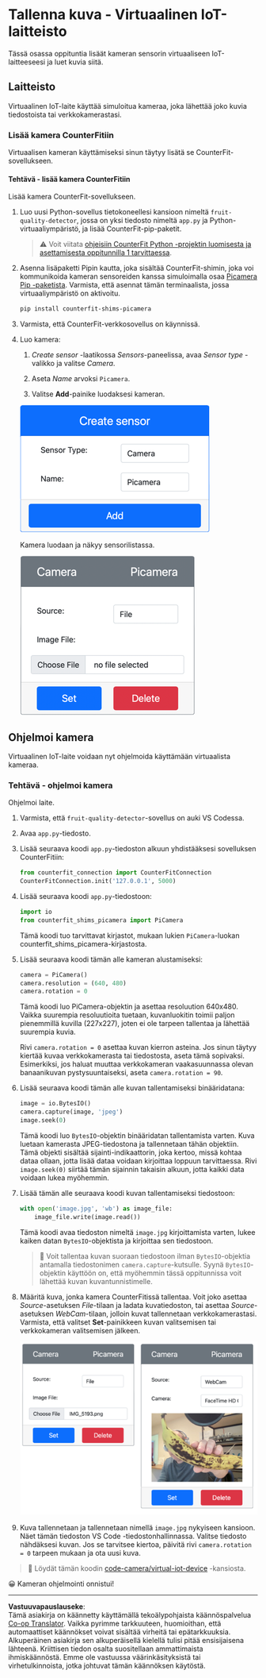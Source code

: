<!--
CO_OP_TRANSLATOR_METADATA:
{
  "original_hash": "3ba7150ffc4a6999f6c3cfb4906ec7df",
  "translation_date": "2025-08-27T20:43:49+00:00",
  "source_file": "4-manufacturing/lessons/2-check-fruit-from-device/virtual-device-camera.md",
  "language_code": "fi"
}
-->
# Tallenna kuva - Virtuaalinen IoT-laitteisto

Tässä osassa oppituntia lisäät kameran sensorin virtuaaliseen IoT-laitteeseesi ja luet kuvia siitä.

## Laitteisto

Virtuaalinen IoT-laite käyttää simuloitua kameraa, joka lähettää joko kuvia tiedostoista tai verkkokamerastasi.

### Lisää kamera CounterFitiin

Virtuaalisen kameran käyttämiseksi sinun täytyy lisätä se CounterFit-sovellukseen.

#### Tehtävä - lisää kamera CounterFitiin

Lisää kamera CounterFit-sovellukseen.

1. Luo uusi Python-sovellus tietokoneellesi kansioon nimeltä `fruit-quality-detector`, jossa on yksi tiedosto nimeltä `app.py` ja Python-virtuaaliympäristö, ja lisää CounterFit-pip-paketit.

    > ⚠️ Voit viitata [ohjeisiin CounterFit Python -projektin luomisesta ja asettamisesta oppitunnilla 1 tarvittaessa](../../../1-getting-started/lessons/1-introduction-to-iot/virtual-device.md).

1. Asenna lisäpaketti Pipin kautta, joka sisältää CounterFit-shimin, joka voi kommunikoida kameran sensoreiden kanssa simuloimalla osaa [Picamera Pip -paketista](https://pypi.org/project/picamera/). Varmista, että asennat tämän terminaalista, jossa virtuaaliympäristö on aktivoitu.

    ```sh
    pip install counterfit-shims-picamera
    ```

1. Varmista, että CounterFit-verkkosovellus on käynnissä.

1. Luo kamera:

    1. *Create sensor* -laatikossa *Sensors*-paneelissa, avaa *Sensor type* -valikko ja valitse *Camera*.

    1. Aseta *Name* arvoksi `Picamera`.

    1. Valitse **Add**-painike luodaksesi kameran.

    ![Kameran asetukset](../../../../../translated_images/counterfit-create-camera.a5de97f59c0bd3cbe0416d7e89a3cfe86d19fbae05c641c53a91286412af0a34.fi.png)

    Kamera luodaan ja näkyy sensorilistassa.

    ![Luotu kamera](../../../../../translated_images/counterfit-camera.001ec52194c8ee5d3f617173da2c79e1df903d10882adc625cbfc493525125d4.fi.png)

## Ohjelmoi kamera

Virtuaalinen IoT-laite voidaan nyt ohjelmoida käyttämään virtuaalista kameraa.

### Tehtävä - ohjelmoi kamera

Ohjelmoi laite.

1. Varmista, että `fruit-quality-detector`-sovellus on auki VS Codessa.

1. Avaa `app.py`-tiedosto.

1. Lisää seuraava koodi `app.py`-tiedoston alkuun yhdistääksesi sovelluksen CounterFitiin:

    ```python
    from counterfit_connection import CounterFitConnection
    CounterFitConnection.init('127.0.0.1', 5000)
    ```

1. Lisää seuraava koodi `app.py`-tiedostoon:

    ```python
    import io
    from counterfit_shims_picamera import PiCamera
    ```

    Tämä koodi tuo tarvittavat kirjastot, mukaan lukien `PiCamera`-luokan counterfit_shims_picamera-kirjastosta.

1. Lisää seuraava koodi tämän alle kameran alustamiseksi:

    ```python
    camera = PiCamera()
    camera.resolution = (640, 480)
    camera.rotation = 0
    ```

    Tämä koodi luo PiCamera-objektin ja asettaa resoluution 640x480. Vaikka suurempia resoluutioita tuetaan, kuvanluokitin toimii paljon pienemmillä kuvilla (227x227), joten ei ole tarpeen tallentaa ja lähettää suurempia kuvia.

    Rivi `camera.rotation = 0` asettaa kuvan kierron asteina. Jos sinun täytyy kiertää kuvaa verkkokamerasta tai tiedostosta, aseta tämä sopivaksi. Esimerkiksi, jos haluat muuttaa verkkokameran vaakasuunnassa olevan banaanikuvan pystysuuntaiseksi, aseta `camera.rotation = 90`.

1. Lisää seuraava koodi tämän alle kuvan tallentamiseksi binääridatana:

    ```python
    image = io.BytesIO()
    camera.capture(image, 'jpeg')
    image.seek(0)
    ```

    Tämä koodi luo `BytesIO`-objektin binääridatan tallentamista varten. Kuva luetaan kamerasta JPEG-tiedostona ja tallennetaan tähän objektiin. Tämä objekti sisältää sijainti-indikaattorin, joka kertoo, missä kohtaa dataa ollaan, jotta lisää dataa voidaan kirjoittaa loppuun tarvittaessa. Rivi `image.seek(0)` siirtää tämän sijainnin takaisin alkuun, jotta kaikki data voidaan lukea myöhemmin.

1. Lisää tämän alle seuraava koodi kuvan tallentamiseksi tiedostoon:

    ```python
    with open('image.jpg', 'wb') as image_file:
        image_file.write(image.read())
    ```

    Tämä koodi avaa tiedoston nimeltä `image.jpg` kirjoittamista varten, lukee kaiken datan `BytesIO`-objektista ja kirjoittaa sen tiedostoon.

    > 💁 Voit tallentaa kuvan suoraan tiedostoon ilman `BytesIO`-objektia antamalla tiedostonimen `camera.capture`-kutsulle. Syynä `BytesIO`-objektin käyttöön on, että myöhemmin tässä oppitunnissa voit lähettää kuvan kuvantunnistimelle.

1. Määritä kuva, jonka kamera CounterFitissä tallentaa. Voit joko asettaa *Source*-asetuksen *File*-tilaan ja ladata kuvatiedoston, tai asettaa *Source*-asetuksen *WebCam*-tilaan, jolloin kuvat tallennetaan verkkokamerastasi. Varmista, että valitset **Set**-painikkeen kuvan valitsemisen tai verkkokameran valitsemisen jälkeen.

    ![CounterFit, jossa tiedosto on asetettu kuvalähteeksi, ja verkkokamera näyttää henkilön, joka pitää banaania verkkokameran esikatselussa](../../../../../translated_images/counterfit-camera-options.eb3bd5150a8e7dffbf24bc5bcaba0cf2cdef95fbe6bbe393695d173817d6b8df.fi.png)

1. Kuva tallennetaan ja tallennetaan nimellä `image.jpg` nykyiseen kansioon. Näet tämän tiedoston VS Code -tiedostonhallinnassa. Valitse tiedosto nähdäksesi kuvan. Jos se tarvitsee kiertoa, päivitä rivi `camera.rotation = 0` tarpeen mukaan ja ota uusi kuva.

> 💁 Löydät tämän koodin [code-camera/virtual-iot-device](../../../../../4-manufacturing/lessons/2-check-fruit-from-device/code-camera/virtual-iot-device) -kansiosta.

😀 Kameran ohjelmointi onnistui!

---

**Vastuuvapauslauseke**:  
Tämä asiakirja on käännetty käyttämällä tekoälypohjaista käännöspalvelua [Co-op Translator](https://github.com/Azure/co-op-translator). Vaikka pyrimme tarkkuuteen, huomioithan, että automaattiset käännökset voivat sisältää virheitä tai epätarkkuuksia. Alkuperäinen asiakirja sen alkuperäisellä kielellä tulisi pitää ensisijaisena lähteenä. Kriittisen tiedon osalta suositellaan ammattimaista ihmiskäännöstä. Emme ole vastuussa väärinkäsityksistä tai virhetulkinnoista, jotka johtuvat tämän käännöksen käytöstä.
